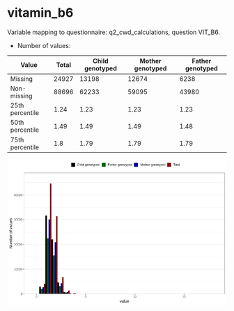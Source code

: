 # vitamin_b6
Variable mapping to questionnaire: q2_cwd_calculations, question VIT_B6.
- Number of values:

| Value | Total | Child genotyped | Mother genotyped | Father genotyped |
| ----- | ----- | --------------- | ---------------- | ---------------- |
| Missing | 24927 | 13198 | 12674 | 6238 |
| Non-missing | 88696 | 62233 | 59095 | 43980 |
| 25th percentile | 1.24 | 1.23 | 1.23 | 1.23 |
| 50th percentile | 1.49 | 1.49 | 1.49 | 1.48 |
| 75th percentile | 1.8 | 1.79 | 1.79 | 1.79 |



![](vitamin_b6_n.png)



